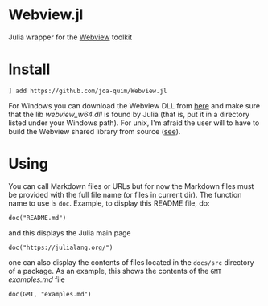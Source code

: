 # Webview.jl
Julia wrapper for the [Webview](https://github.com/zserge/webview) toolkit

Install
=======

    ] add https://github.com/joa-quim/Webview.jl

For Windows you can download the Webview DLL from [here](http://w3.ualg.pt/~jluis/ftp/webview_w64.dll)
and make sure that the lib *webview_w64.dll* is found by Julia (that is, put it in a directory listed
under your Windows path). For unix, I'm afraid the user will to have to build the Webview shared library
from source ([see](https://github.com/zserge/webview#getting-started-1)).

Using
=====

You can call Markdown files or URLs but for now the Markdown files must be provided with the full
file name (or files in current dir). The function name to use is ``doc``. Example, to display this
README file, do:

    doc("README.md")

and this displays the Julia main page

    doc("https://julialang.org/")

one can also display the contents of files located in the ``docs/src`` directory of a package.
As an example, this shows the contents of the ``GMT`` *examples.md* file

    doc(GMT, "examples.md")
